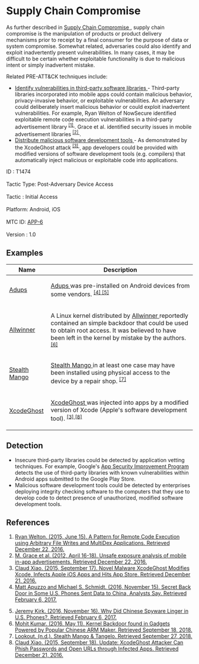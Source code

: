 <div class="container-fluid">
 <h1>
  Supply Chain Compromise
 </h1>
 <div class="row">
  <div class="col-md-8 description-body">
   <p>
    As further described in
    <a href="https://attack.mitre.org/techniques/T1195">
     Supply Chain Compromise
    </a>
    , supply chain compromise is the manipulation of products or product delivery mechanisms prior to receipt by a final consumer for the purpose of data or system compromise. Somewhat related, adversaries could also identify and exploit inadvertently present vulnerabilities. In many cases, it may be difficult to be certain whether exploitable functionality is due to malicious intent or simply inadvertent mistake.
   </p>
   <p>
    Related PRE-ATT&amp;CK techniques include:
   </p>
   <ul>
    <li>
     <a href="https://attack.mitre.org/techniques/T1389">
      Identify vulnerabilities in third-party software libraries
     </a>
     - Third-party libraries incorporated into mobile apps could contain malicious behavior, privacy-invasive behavior, or exploitable vulnerabilities. An adversary could deliberately insert malicious behavior or could exploit inadvertent vulnerabilities. For example, Ryan Welton of NowSecure identified exploitable remote code execution vulnerabilities in a third-party advertisement library
     <span class="scite-citeref-number" data-reference="NowSecure-RemoteCode" id="scite-ref-1-a">
      <sup>
       <a aria-describedby="qtip-0" data-hasqtip="0" href="https://www.nowsecure.com/blog/2015/06/15/a-pattern-for-remote-code-execution-using-arbitrary-file-writes-and-multidex-applications/" target="_blank">
        [1]
       </a>
      </sup>
     </span>
     . Grace et al. identified security issues in mobile advertisement libraries
     <span class="scite-citeref-number" data-reference="Grace-Advertisement" id="scite-ref-2-a">
      <sup>
       <a aria-describedby="qtip-1" data-hasqtip="1" href="https://www.nowsecure.com/blog/2015/06/15/a-pattern-for-remote-code-execution-using-arbitrary-file-writes-and-multidex-applications/" target="_blank">
        [2]
       </a>
      </sup>
     </span>
     .
    </li>
    <li>
     <a href="https://attack.mitre.org/techniques/T1394">
      Distribute malicious software development tools
     </a>
     - As demonstrated by the XcodeGhost attack
     <span class="scite-citeref-number" data-reference="PaloAlto-XcodeGhost1" id="scite-ref-3-a">
      <sup>
       <a aria-describedby="qtip-2" data-hasqtip="2" href="http://researchcenter.paloaltonetworks.com/2015/09/novel-malware-xcodeghost-modifies-xcode-infects-apple-ios-apps-and-hits-app-store/" target="_blank">
        [3]
       </a>
      </sup>
     </span>
     , app developers could be provided with modified versions of software development tools (e.g. compilers) that automatically inject malicious or exploitable code into applications.
    </li>
   </ul>
  </div>
  <div class="col-md-4">
   <div class="card">
    <div class="card-body">
     <div class="card-data">
      <span class="h5 card-title">
       ID
      </span>
      : T1474
      <br/>
      <br/>
     </div>
     <div class="card-data">
      <span class="h5 card-title">
       Tactic Type:
      </span>
      Post-Adversary Device Access
      <br/>
      <br/>
     </div>
     <div class="card-data">
      <span class="h5 card-title">
       Tactic
      </span>
      : Initial Access
      <br/>
      <br/>
     </div>
     <div class="card-data">
      <span class="h5 card-title">
       Platform:
      </span>
      Android, iOS
      <br/>
      <br/>
     </div>
     <div class="card-data">
      <span class="h5 card-title">
      </span>
     </div>
     <div class="card-data">
      <span class="h5 card-title">
      </span>
     </div>
     <div class="card-data">
      <span class="h5 card-title">
      </span>
     </div>
     <div class="card-data">
      <span class="h5 card-title">
      </span>
     </div>
     <div class="card-data">
      <span class="h5 card-title">
      </span>
     </div>
     <div class="card-data">
      <span class="h5 card-title">
      </span>
     </div>
     <div class="card-data">
      <span class="h5 card-title">
      </span>
     </div>
     <div class="card-data">
      <span class="h5 card-title">
      </span>
     </div>
     <div class="card-data">
      <span class="h5 card-title">
      </span>
     </div>
     <div class="card-data">
      <span class="h5 card-title">
       MTC ID:
      </span>
      <a href="https://pages.nist.gov/mobile-threat-catalogue/application-threats/APP-6.html" target="_blank">
       APP-6
      </a>
      <br/>
      <br/>
     </div>
     <div class="card-data">
      <span class="h5 card-title">
      </span>
     </div>
     <div class="card-data">
      <span class="h5 card-title">
       Version
      </span>
      : 1.0
     </div>
    </div>
   </div>
  </div>
 </div>
 <h2 class="pt-3" id="examples">
  Examples
 </h2>
 <table class="table table-bordered table-light mt-2">
  <thead>
   <tr>
    <th scope="col">
     Name
    </th>
    <th scope="col">
     Description
    </th>
   </tr>
  </thead>
  <tbody class="bg-white">
   <tr>
    <td>
     <a href="https://attack.mitre.org/software/S0309">
      Adups
     </a>
    </td>
    <td>
     <p>
      <a href="https://attack.mitre.org/software/S0309">
       Adups
      </a>
      was pre-installed on Android devices from some vendors.
      <span class="scite-citeref-number" data-reference="NYTimes-BackDoor" id="scite-ref-4-a" onclick="scrollToRef('scite-4')">
       <sup>
        <a aria-describedby="qtip-3" data-hasqtip="3" href="https://www.nytimes.com/2016/11/16/us/politics/china-phones-software-security.html" target="_blank">
         [4]
        </a>
       </sup>
      </span>
      <span class="scite-citeref-number" data-reference="BankInfoSecurity-BackDoor" id="scite-ref-5-a" onclick="scrollToRef('scite-5')">
       <sup>
        <a aria-describedby="qtip-4" data-hasqtip="4" href="http://www.bankinfosecurity.com/did-chinese-spyware-linger-in-us-phones-a-9534" target="_blank">
         [5]
        </a>
       </sup>
      </span>
     </p>
    </td>
   </tr>
   <tr>
    <td>
     <a href="https://attack.mitre.org/software/S0319">
      Allwinner
     </a>
    </td>
    <td>
     <p>
      A Linux kernel distributed by
      <a href="https://attack.mitre.org/software/S0319">
       Allwinner
      </a>
      reportedly contained an simple backdoor that could be used to obtain root access. It was believed to have been left in the kernel by mistake by the authors.
      <span class="scite-citeref-number" data-reference="HackerNews-Allwinner" id="scite-ref-6-a" onclick="scrollToRef('scite-6')">
       <sup>
        <a aria-describedby="qtip-5" data-hasqtip="5" href="https://thehackernews.com/2016/05/android-kernal-exploit.html" target="_blank">
         [6]
        </a>
       </sup>
      </span>
     </p>
    </td>
   </tr>
   <tr>
    <td>
     <a href="https://attack.mitre.org/software/S0328">
      Stealth Mango
     </a>
    </td>
    <td>
     <p>
      <a href="https://attack.mitre.org/software/S0328">
       Stealth Mango
      </a>
      in at least one case may have been installed using physical access to the device by a repair shop.
      <span class="scite-citeref-number" data-reference="Lookout-StealthMango" id="scite-ref-7-a" onclick="scrollToRef('scite-7')">
       <sup>
        <a aria-describedby="qtip-6" data-hasqtip="6" href="https://info.lookout.com/rs/051-ESQ-475/images/lookout-stealth-mango-srr-us.pdf" target="_blank">
         [7]
        </a>
       </sup>
      </span>
     </p>
    </td>
   </tr>
   <tr>
    <td>
     <a href="https://attack.mitre.org/software/S0297">
      XcodeGhost
     </a>
    </td>
    <td>
     <p>
      <a href="https://attack.mitre.org/software/S0297">
       XcodeGhost
      </a>
      was injected into apps by a modified version of Xcode (Apple's software development tool).
      <span class="scite-citeref-number" data-reference="PaloAlto-XcodeGhost1" id="scite-ref-3-a" onclick="scrollToRef('scite-3')">
       <sup>
        <a aria-describedby="qtip-2" data-hasqtip="2" href="http://researchcenter.paloaltonetworks.com/2015/09/novel-malware-xcodeghost-modifies-xcode-infects-apple-ios-apps-and-hits-app-store/" target="_blank">
         [3]
        </a>
       </sup>
      </span>
      <span class="scite-citeref-number" data-reference="PaloAlto-XcodeGhost" id="scite-ref-8-a" onclick="scrollToRef('scite-8')">
       <sup>
        <a aria-describedby="qtip-7" data-hasqtip="7" href="http://researchcenter.paloaltonetworks.com/2015/09/update-xcodeghost-attacker-can-phish-passwords-and-open-urls-though-infected-apps/" target="_blank">
         [8]
        </a>
       </sup>
      </span>
     </p>
    </td>
   </tr>
  </tbody>
 </table>
 <h2 class="pt-3" id="detection">
  Detection
 </h2>
 <ul>
  <li>
   Insecure third-party libraries could be detected by application vetting techniques. For example, Google's
   <a href="https://developer.android.com/google/play/asi">
    App Security Improvement Program
   </a>
   detects the use of third-party libraries with known vulnerabilities within Android apps submitted to the Google Play Store.
  </li>
  <li>
   Malicious software development tools could be detected by enterprises deploying integrity checking software to the computers that they use to develop code to detect presence of unauthorized, modified software development tools.
  </li>
 </ul>
 <h2 class="pt-3" id="references">
  References
 </h2>
 <div class="row">
  <div class="col">
   <ol>
    <li>
     <span class="scite-citation" id="scite-1">
      <span class="scite-citation-text">
       <a class="external text" href="https://www.nowsecure.com/blog/2015/06/15/a-pattern-for-remote-code-execution-using-arbitrary-file-writes-and-multidex-applications/" name="scite-1" rel="nofollow" target="_blank">
        Ryan Welton. (2015, June 15). A Pattern for Remote Code Execution using Arbitrary File Writes and MultiDex Applications. Retrieved December 22, 2016.
       </a>
      </span>
     </span>
    </li>
    <li>
     <span class="scite-citation" id="scite-2">
      <span class="scite-citation-text">
       <a class="external text" href="https://www.nowsecure.com/blog/2015/06/15/a-pattern-for-remote-code-execution-using-arbitrary-file-writes-and-multidex-applications/" name="scite-2" rel="nofollow" target="_blank">
        M. Grace et al. (2012, April 16-18). Unsafe exposure analysis of mobile in-app advertisements. Retrieved December 22, 2016.
       </a>
      </span>
     </span>
    </li>
    <li>
     <span class="scite-citation" id="scite-3">
      <span class="scite-citation-text">
       <a class="external text" href="http://researchcenter.paloaltonetworks.com/2015/09/novel-malware-xcodeghost-modifies-xcode-infects-apple-ios-apps-and-hits-app-store/" name="scite-3" rel="nofollow" target="_blank">
        Claud Xiao. (2015, September 17). Novel Malware XcodeGhost Modifies Xcode, Infects Apple iOS Apps and Hits App Store. Retrieved December 21, 2016.
       </a>
      </span>
     </span>
    </li>
    <li>
     <span class="scite-citation" id="scite-4">
      <span class="scite-citation-text">
       <a class="external text" href="https://www.nytimes.com/2016/11/16/us/politics/china-phones-software-security.html" name="scite-4" rel="nofollow" target="_blank">
        Matt Apuzzo and Michael S. Schmidt. (2016, November 15). Secret Back Door in Some U.S. Phones Sent Data to China, Analysts Say. Retrieved February 6, 2017.
       </a>
      </span>
     </span>
    </li>
   </ol>
  </div>
  <div class="col">
   <ol start="5.0">
    <li>
     <span class="scite-citation" id="scite-5">
      <span class="scite-citation-text">
       <a class="external text" href="http://www.bankinfosecurity.com/did-chinese-spyware-linger-in-us-phones-a-9534" name="scite-5" rel="nofollow" target="_blank">
        Jeremy Kirk. (2016, November 16). Why Did Chinese Spyware Linger in U.S. Phones?. Retrieved February 6, 2017.
       </a>
      </span>
     </span>
    </li>
    <li>
     <span class="scite-citation" id="scite-6">
      <span class="scite-citation-text">
       <a class="external text" href="https://thehackernews.com/2016/05/android-kernal-exploit.html" name="scite-6" rel="nofollow" target="_blank">
        Mohit Kumar. (2016, May 11). Kernel Backdoor found in Gadgets Powered by Popular Chinese ARM Maker. Retrieved September 18, 2018.
       </a>
      </span>
     </span>
    </li>
    <li>
     <span class="scite-citation" id="scite-7">
      <span class="scite-citation-text">
       <a class="external text" href="https://info.lookout.com/rs/051-ESQ-475/images/lookout-stealth-mango-srr-us.pdf" name="scite-7" rel="nofollow" target="_blank">
        Lookout. (n.d.). Stealth Mango &amp; Tangelo. Retrieved September 27, 2018.
       </a>
      </span>
     </span>
    </li>
    <li>
     <span class="scite-citation" id="scite-8">
      <span class="scite-citation-text">
       <a class="external text" href="http://researchcenter.paloaltonetworks.com/2015/09/update-xcodeghost-attacker-can-phish-passwords-and-open-urls-though-infected-apps/" name="scite-8" rel="nofollow" target="_blank">
        Claud Xiao. (2015, September 18). Update: XcodeGhost Attacker Can Phish Passwords and Open URLs through Infected Apps. Retrieved December 21, 2016.
       </a>
      </span>
     </span>
    </li>
   </ol>
  </div>
 </div>
</div>
